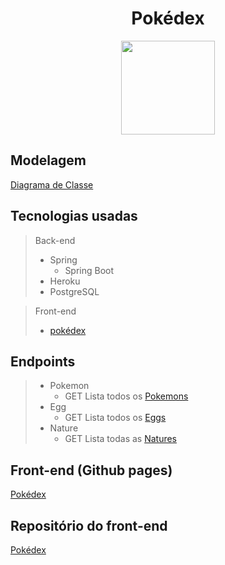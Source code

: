 <h1 align="center">
  Pokédex
</h1>
<p align="center">
  <img src="https://keemluvr.github.io/pokedex-page/assets/icon/ball.svg" width="150">
</p>

## Modelagem
[Diagrama de Classe](https://drive.google.com/file/d/1jrDO1ZStRMF0ks57hyIO0sbEGQTtkYsD/view?usp=sharing)

## Tecnologias usadas
>Back-end
>- Spring
>   - Spring Boot
>- Heroku
>- PostgreSQL

>Front-end
>- [pokédex](https://github.com/Keemluvr/pokedex-page)

## Endpoints
>- Pokemon
>    - GET Lista todos os [Pokemons](https://api-pokedex-lab.herokuapp.com/api/pokemon)
>- Egg
>    - GET Lista todos os [Eggs](https://api-pokedex-lab.herokuapp.com/api/egg)
>- Nature
>    - GET Lista todas as [Natures](https://api-pokedex-lab.herokuapp.com/api/nature)

## Front-end (Github pages)
[Pokédex](https://keemluvr.github.io/pokedex-page/) 

## Repositório do front-end
[Pokédex](https://github.com/Keemluvr/pokedex-page)



